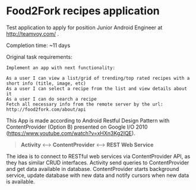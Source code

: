# Food2Fork recipes application

Test application to apply for position Junior Android Engineer at http://teamvoy.com/ .

Completion time: ~11 days

Original task requirements:

    Implement an app with next functionality:

    As a user I can view a list/grid of trending/top rated recipes with a short info (title, image, etc)
    As a user I can select a recipe from the list and view details about it
    As a user I can do search a recipe
    Fetch all necessary info from the remote server by the url: http://food2fork.com/about/api
    

This App is made according to Android Restful Design Pattern with ContentProvider (Option B)
presented on Google I/O 2010 (https://www.youtube.com/watch?v=xHXn3Kg2IQE). 

><p><b>Activity</b> <--> <b>ContentProvider</b> <--> <b>REST Web Service</b></p>

The idea is to connect to RESTful web services via ContentProvider API, as they has similar CRUD interfaces.
Activity send queries to ContentProvider and get data available in database.
ContentProvider starts background service, update database with new data and
notify cursors when new data is available.
